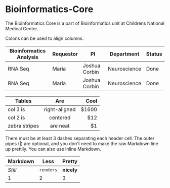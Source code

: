 # Bioinformatics-Core

The Bioinformatics Core is a part of Bioinformatics unit at Childrens National Medical Center.


Colons can be used to align columns.

| Bioinformatics Analysis  | Requestor   | PI             | Department    | Status |
| -----------------------  |:----------- | -------------- | ----------    | ------ |
| RNA Seq                  | Maria       | Joshua Corbin  | Neuroscience  | Done |
|RNA Seq                  | Maria       | Joshua Corbin  | Neuroscience  | Done |




| Tables        | Are           | Cool  |
| ------------- |:-------------:| -----:|
| col 3 is      | right-aligned | $1600 |
| col 2 is      | centered      |   $12 |
| zebra stripes | are neat      |    $1 |

There must be at least 3 dashes separating each header cell.
The outer pipes (|) are optional, and you don't need to make the 
raw Markdown line up prettily. You can also use inline Markdown.

Markdown | Less | Pretty
--- | --- | ---
*Still* | `renders` | **nicely**
1 | 2 | 3
